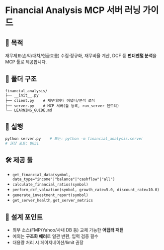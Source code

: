 # Financial Analysis MCP 서버 러닝 가이드

## 🎯 목적
재무제표(손익/대차/현금흐름) 수집·정규화, 재무비율 계산, DCF 등 **펀더멘털 분석**을 MCP 툴로 제공합니다.

## 🧱 폴더 구조
```
financial_analysis/
├── __init__.py
├── client.py    # 재무데이터 어댑터/분석 로직
├── server.py    # MCP 서버(툴 등록, run_server 엔트리)
└── LEARNING_GUIDE.md
```

## 🚀 실행
```bash
python server.py    # 또는: python -m financial_analysis.server
# 권장 포트: 8031
```

## 🛠 제공 툴
- `get_financial_data(symbol, data_type="income"|"balance"|"cashflow"|"all")`
- `calculate_financial_ratios(symbol)`
- `perform_dcf_valuation(symbol, growth_rate=5.0, discount_rate=10.0)`
- `generate_investment_report(symbol)`
- `get_server_health`, `get_server_metrics`

## 🧩 설계 포인트
- 외부 소스(FMP/Yahoo/사내 DB 등) 교체 가능한 **어댑터 패턴**
- 예외는 **구조화 에러**로 일관 반환, 입력 검증 필수
- 대용량 처리 시 페이지네이션/limit 권장